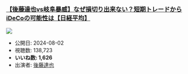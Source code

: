 ### [【後藤達也vs岐阜暴威】なぜ損切り出来ない？短期トレードからiDeCoの可能性は【日経平均】](https://www.youtube.com/watch?v=17A64EJ_v18)
[![](https://img.youtube.com/vi/17A64EJ_v18/sddefault.jpg)](https://www.youtube.com/watch?v=17A64EJ_v18)
-   公開日: 2024-08-02
-   視聴数: 138,723
-   **いいね数: 1,626**
-   出演者: [後藤達也](/rehacq_fan/people/後藤達也 "wikilink")
